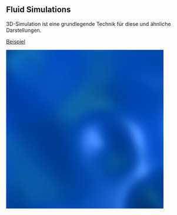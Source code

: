 ## Fluid Simulations

3D-Simulation ist eine grundlegende Technik für diese und ähnliche Darstellungen.

<a href="http://digital-codes.de/js/water.htm#256" >Beispiel</a>

![](images/3dsimulation.png)
